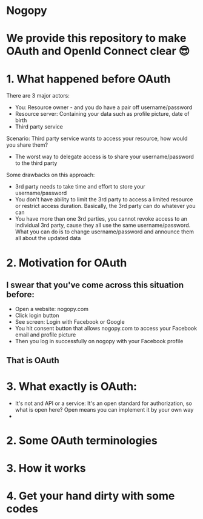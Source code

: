 # Nogopy
# We provide this repository to make OAuth and OpenId Connect clear 😎
# 1. What happened before OAuth
There are 3 major actors:
* You: Resource owner - and you do have a pair off username/password
* Resource server: Containing your data such as profile picture, date of birth
* Third party service

Scenario: Third party service wants to access your resource, how would you share them?
* The worst way to delegate access is to share your username/password to the third party

Some drawbacks on this approach:
* 3rd party needs to take time and effort to store your username/password
* You don't have ability to limit the 3rd party to access a limited resource or restrict access duration. Basically, the 3rd party can do whatever you can
* You have more than one 3rd parties, you cannot revoke access to an individual 3rd party, cause they all use the same username/password. What you can do is to change username/password and announce them all about the updated data



# 2. Motivation for OAuth
## I swear that you've come across this situation before:
* Open a website: nogopy.com 
* Click login button
* See screen: Login with Facebook or Google
* You hit consent button that allows nogopy.com to access your Facebook email and profile picture
* Then you log in successfully on nogopy with your Facebook profile 

## That is OAuth

# 3. What exactly is OAuth:
* It's not and API or a service: It's an open standard for authorization, so what is open here? Open means you can implement it by your own way
* 

# 2. Some OAuth terminologies
# 3. How it works
# 4. Get your hand dirty with some codes